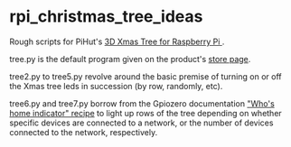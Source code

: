 # rpi_christmas_tree_ideas

Rough scripts for PiHut's <a href="https://thepihut.com/products/3d-xmas-tree-for-raspberry-pi">3D Xmas Tree for Raspberry Pi </a>.

tree.py is the default program given on the product's <a href="https://thepihut.com/products/3d-xmas-tree-for-raspberry-pi">store page</a>.

tree2.py to tree5.py revolve around the basic premise of turning on or off the Xmas tree leds in succession (by row, randomly, etc).

tree6.py and tree7.py borrow from the Gpiozero documentation ["Who's home indicator" recipe](http://gpiozero.readthedocs.io/en/stable/recipes_advanced.html#who-s-home-indicator) to light up rows of the tree depending on whether specific devices are connected to a network, or the number of devices connected to the network, respectively.


